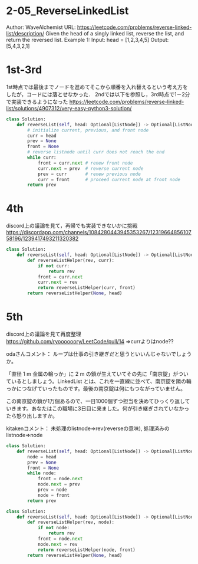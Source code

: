 # 2-05_ReverseLinkedList
Author: WaveAlchemist
URL: https://leetcode.com/problems/reverse-linked-list/description/
Given the head of a singly linked list, reverse the list, and return the reversed list.
Example 1:
Input: head = [1,2,3,4,5]
Output: [5,4,3,2,1]

# 1st-3rd
1st時点では最後までノードを進めてそこから順番を入れ替えるという考え方をしたが，コードには落とせなかった．
2ndでは以下を参照し，3rd時点で1－2分で実装できるようになった
https://leetcode.com/problems/reverse-linked-list/solutions/4907312/very-easy-python3-solution/

``` Python
class Solution:
    def reverseList(self, head: Optional[ListNode]) -> Optional[ListNode]:
        # initialize current, previous, and front node
        curr = head
        prev = None
        front = None
        # reverse listnode until curr does not reach the end
        while curr:
            front = curr.next # renew front node
            curr.next = prev  # reverse current node
            prev = curr       # renew previous node
            curr = front      # proceed current node at front node
        return prev
```
# 4th
discord上の議論を見て，再帰でも実装できないかに挑戦
https://discordapp.com/channels/1084280443945353267/1231966485610758196/1239417493211320382

``` Python
class Solution:
    def reverseList(self, head: Optional[ListNode]) -> Optional[ListNode]:
        def reverseListHelper(rev, curr):
            if not curr:
                return rev
            front = curr.next
            curr.next = rev
            return reverseListHelper(curr, front)
        return reverseListHelper(None, head)
```

# 5th
discord上の議論を見て再度整理
https://github.com/ryoooooory/LeetCode/pull/14
⇒currよりはnode??

odaさんコメント：
ループは仕事の引き継ぎだと思うといいんじゃないでしょうか。

「直径 1 m 金属の輪っか」に 2 m の鎖が生えていてその先に「南京錠」がついているとしましょう。LinkedList とは、これを一直線に並べて、南京錠を隣の輪っかにつなげていったものです。最後の南京錠は何にもつながっていません。

この南京錠の鎖が1万個あるので、一日1000個ずつ担当を決めてひっくり返していきます。あなたはこの職場に3日目に来ました。何が引き継ぎされていなかったら怒り出しますか。

kitakenコメント：
未処理のlistnode⇒rev(reverseの意味), 処理済みのlistnode⇒node

``` Python
class Solution:
    def reverseList(self, head: Optional[ListNode]) -> Optional[ListNode]:
        node = head
        prev = None
        front = None
        while node:
            front = node.next
            node.next = prev
            prev = node
            node = front
        return prev
```

``` Python
class Solution:
    def reverseList(self, head: Optional[ListNode]) -> Optional[ListNode]:
        def reverseListHelper(rev, node):
            if not node:
                return rev
            front = node.next
            node.next = rev
            return reverseListHelper(node, front)
        return reverseListHelper(None, head)
```

